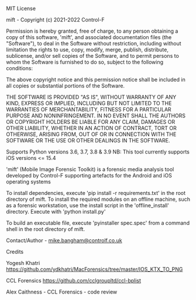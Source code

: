 MIT License

mift - Copyright (c) 2021-2022 Control-F

Permission is hereby granted, free of charge, to any person obtaining a copy
of this software, 'mift', and associated documentation files (the "Software"), to deal
in the Software without restriction, including without limitation the rights
to use, copy, modify, merge, publish, distribute, sublicense, and/or sell
copies of the Software, and to permit persons to whom the Software is
furnished to do so, subject to the following conditions:

The above copyright notice and this permission notice shall be included in all
copies or substantial portions of the Software.

THE SOFTWARE IS PROVIDED "AS IS", WITHOUT WARRANTY OF ANY KIND, EXPRESS OR
IMPLIED, INCLUDING BUT NOT LIMITED TO THE WARRANTIES OF MERCHANTABILITY,
FITNESS FOR A PARTICULAR PURPOSE AND NONINFRINGEMENT. IN NO EVENT SHALL THE
AUTHORS OR COPYRIGHT HOLDERS BE LIABLE FOR ANY CLAIM, DAMAGES OR OTHER
LIABILITY, WHETHER IN AN ACTION OF CONTRACT, TORT OR OTHERWISE, ARISING FROM,
OUT OF OR IN CONNECTION WITH THE SOFTWARE OR THE USE OR OTHER DEALINGS IN THE
SOFTWARE.

Supports Python versions 3.6, 3.7, 3.8 & 3.9
NB: This tool currently supports iOS versions <= 15.4

'mift' (Mobile Image Forensic Toolkit) is a forensic media analysis tool 
developed by Control-F supporting artefacts for the Android and iOS operating 
systems

To install dependencies, execute 'pip install -r requirements.txt' in the root
directory of mift. To install the required modules on an offline machine, such
as a forensic workstation, use the install script in the 'offline_install'
directory. Execute with 'python install.py'

To build an executable file, execute 'pyinstaller spec.spec' from a command shell 
in the root directory of mift.



Contact/Author - mike.bangham@controlf.co.uk



Credits

Yogesh Khatri
https://github.com/ydkhatri/MacForensics/tree/master/IOS_KTX_TO_PNG

CCL Forensics
https://github.com/cclgroupltd/ccl-bplist

Alex Caithness - CCL Forensics - code review
